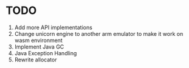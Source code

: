 # TODO

1. Add more API implementations
1. Change unicorn engine to another arm emulator to make it work on wasm environment
1. Implement Java GC
1. Java Exception Handling
1. Rewrite allocator
